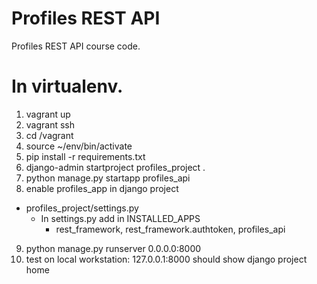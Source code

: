 # Profiles REST API

Profiles REST API course code.

# In virtualenv.

1. vagrant up  
2. vagrant ssh  
3. cd /vagrant  
4. source ~/env/bin/activate  
5. pip install -r requirements.txt  
6. django-admin startproject profiles_project .  
7. python manage.py startapp profiles_api  
8. enable profiles_app in django project   
  - profiles_project/settings.py  
    - In settings.py add in INSTALLED_APPS  
      - rest_framework, rest_framework.authtoken, profiles_api  
9. python manage.py runserver 0.0.0.0:8000
10. test on local workstation: 127.0.0.1:8000 should show django project home  

